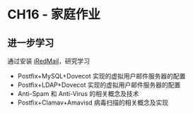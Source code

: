# CH16 - 家庭作业

## 进一步学习

通过安装 [iRedMail](https://www.iredmail.org/)，研究学习
* Postfix+MySQL+Dovecot 实现的虚拟用户邮件服务器的配置 
* Postfix+LDAP+Dovecot 实现的虚拟用户邮件服务器的配置 
* Anti-Spam 和 Anti-Virus 的相关概念及技术
* Postfix+Clamav+Amavisd 病毒扫描的相关概念及实现
